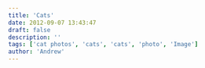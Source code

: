 ```yaml
---
title: 'Cats'
date: 2012-09-07 13:43:47
draft: false
description: ''
tags: ['cat photos', 'cats', 'cats', 'photo', 'Image']
author: 'Andrew'
---
```

